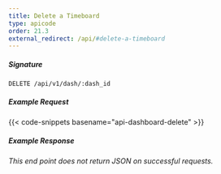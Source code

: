 ```yaml
---
title: Delete a Timeboard
type: apicode
order: 21.3
external_redirect: /api/#delete-a-timeboard
---
```


##### Signature

`DELETE /api/v1/dash/:dash_id`

##### Example Request

{{< code-snippets basename="api-dashboard-delete" >}}

##### Example Response

_This end point does not return JSON on successful requests._
